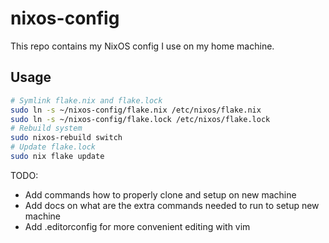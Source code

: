 # nixos-config

This repo contains my NixOS config I use on my home machine.

## Usage

```sh
# Symlink flake.nix and flake.lock
sudo ln -s ~/nixos-config/flake.nix /etc/nixos/flake.nix
sudo ln -s ~/nixos-config/flake.lock /etc/nixos/flake.lock
# Rebuild system
sudo nixos-rebuild switch
# Update flake.lock
sudo nix flake update
```


TODO:
- Add commands how to properly clone and setup on new machine
- Add docs on what are the extra commands needed to run to setup new machine
- Add .editorconfig for more convenient editing with vim
